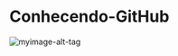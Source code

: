 # Conhecendo-GitHub
![myimage-alt-tag](https://drive.google.com/file/d/1GLzL1NB3UxacWUan-LZM-KIwgl51lvHY/view?usp=sharing)

